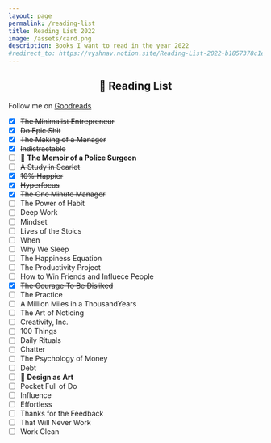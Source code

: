 ```yaml
---	
layout: page
permalink: /reading-list
title: Reading List 2022
image: /assets/card.png
description: Books I want to read in the year 2022
#redirect_to: https://vyshnav.notion.site/Reading-List-2022-b1857378c1e946289f2df87bf0436eea
---
```

<h2 style="text-align:center;" >📗 Reading List</h2>
<p class="text-center" >Follow me on <a href="https://www.goodreads.com/vyshnav">Goodreads</a></p>

- [x] ~~The Minimalist Entrepreneur~~
- [x] ~~Do Epic Shit~~
- [x] ~~The Making of a Manager~~
- [x] ~~Indistractable~~
- [ ] 📖 **The Memoir of a Police Surgeon**
- [ ] ~~A Study in Scarlet~~
- [x] ~~10% Happier~~
- [x] ~~Hyperfocus~~
- [x] ~~The One Minute Manager~~
- [ ] The Power of Habit
- [ ] Deep Work
- [ ] Mindset
- [ ] Lives of the Stoics
- [ ] When
- [ ] Why We Sleep
- [ ] The Happiness Equation
- [ ] The Productivity Project
- [ ] How to Win Friends and Influece People
- [x] ~~The Courage To Be Disliked~~
- [ ] The Practice
- [ ] A Million Miles in a ThousandYears
- [ ] The Art of Noticing
- [ ] Creativity, Inc.
- [ ] 100 Things
- [ ] Daily Rituals
- [ ] Chatter
- [ ] The Psychology of Money
- [ ] Debt
- [ ] 📖 **Design as Art**
- [ ] Pocket Full of Do
- [ ] Influence
- [ ] Effortless
- [ ] Thanks for the Feedback
- [ ] That Will Never Work
- [ ] Work Clean
